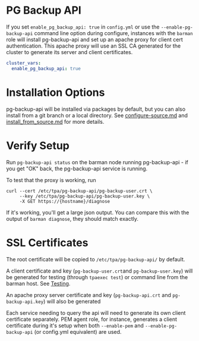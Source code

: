 # PG Backup API

If you set `enable_pg_backup_api: true` in `config.yml` or use the
`--enable-pg-backup-api` command line option during configure, instances
with the `barman` role will install pg-backup-api and set up an
apache proxy for client cert authentication. This apache proxy will use
an SSL CA generated for the cluster to generate its server and client
certificates.

```yaml
cluster_vars:
  enable_pg_backup_api: true
```

# Installation Options

pg-backup-api will be installed via packages by default, but you can
also install from a git branch or a local directory. See
[configure-source.md](configure-source.md) and
[install_from_source.md](install_from_source.md) for more details.

# Verify Setup

Run `pg-backup-api status` on the barman node running pg-backup-api - if
you get "OK" back, the pg-backup-api service is running.

To test that the proxy is working, run

```shell
curl --cert /etc/tpa/pg-backup-api/pg-backup-user.crt \
     --key /etc/tpa/pg-backup-api/pg-backup-user.key \
     -X GET https://{hostname}/diagnose
```

If it's working, you'll get a large json output. You can compare this
with the output of `barman diagnose`, they should match exactly.

# SSL Certificates

The root certificate will be copied to
`/etc/tpa/pg-backup-api/` by default.

A client certificate and key (`pg-backup-user.crt`and
`pg-backup-user.key`) will be generated for testing (through
`tpaexec test`) or command line from the barman host. See
[Testing](tpaexec-test).

An apache proxy server certificate and key (`pg-backup-api.crt` and
`pg-backup-api.key`) will also be generated

Each service needing to query the api will need to generate its own
client certificate separately. PEM agent role, for instance, generates a
client certificate during it's setup when both `--enable-pem` and
`--enable-pg-backup-api` (or config.yml equivalent) are used.
